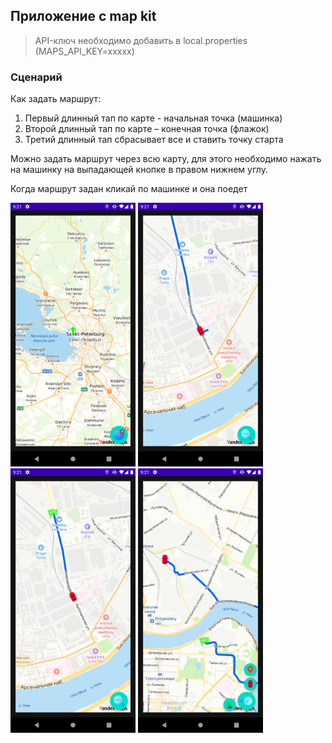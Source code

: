 ## Приложение с map kit
 > API-ключ необходимо добавить в local.properties (MAPS_API_KEY=xxxxx)

### Сценарий
Как задать маршрут:
1. Первый длинный тап по карте - начальная точка (машинка)
2. Второй длинный тап по карте – конечная точка (флажок)
3. Третий длинный тап сбрасывает все и ставить точку старта

Можно задать маршрут через всю карту, для этого необходимо нажать на машинку на выпадающей кнопке в правом нижнем углу.

Когда маршрут задан кликай по машинке и она поедет

<img src="image/Screenshot_1656537681.png" alt="Screenshot_1656537681.png" width="200"/>  <img src="image/Screenshot_1656537692.png" alt="Screenshot_1656537692.png" width="200"/>  <img src="image/Screenshot_1656537700.png" alt="Screenshot_1656537700.png" width="200"/>  <img src="image/Screenshot_1656537711.png" alt="Screenshot_1656537711.png" width="200"/> 
